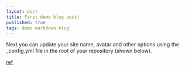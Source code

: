 ```yaml
---
layout: post
title: First demo blog post!
published: true
tags: demo markdown blog
---
```



Next you can update your site name, avatar and other options using the _config.yml file in the root of your repository (shown below).



 [ref](https://dev.to/alagrede/lean-how-to-build-your-personal-blog-with-github-pages-42ae)
